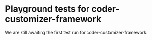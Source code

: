 # Playground tests for coder-customizer-framework
We are still awaiting the first test run for coder-customizer-framework.
